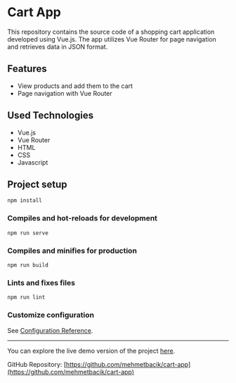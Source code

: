# Cart App

This repository contains the source code of a shopping cart application developed using Vue.js. The app utilizes Vue Router for page navigation and retrieves data in JSON format.

## Features

- View products and add them to the cart
- Page navigation with Vue Router

## Used Technologies

- Vue.js
- Vue Router
- HTML
- CSS
- Javascript

## Project setup
```
npm install
```

### Compiles and hot-reloads for development
```
npm run serve
```

### Compiles and minifies for production
```
npm run build
```

### Lints and fixes files
```
npm run lint
```

### Customize configuration
See [Configuration Reference](https://cli.vuejs.org/config/).

---

You can explore the live demo version of the project [here](https://cart-app-kappa.vercel.app/).

GitHub Repository: [https://github.com/mehmetbacik/cart-app](https://github.com/mehmetbacik/cart-app)